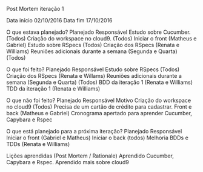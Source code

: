 Post Mortem iteração 1

Data início	02/10/2016
Data fim	17/10/2016


O que estava planejado?
	Planejado						Responsável
	Estudo sobre Cucumber.					(Todos)
	Criação do workspace no cloud9.				(Todos)
	Iniciar o front						(Matheus e Gabriel)
	Estudo sobre RSpecs					(Todos)
	Criação dos RSpecs					(Renata e Williams)
	Reuniões adicionais durante a semana (Segunda e Quarta)	(Todos)


O que foi feito?
	Planejado						Responsável
	Estudo sobre RSpecs					(Todos)
	Criação dos RSpecs					(Renata e Willams)
	Reuniões adicionais durante a semana (Segunda e Quarta)	(Todos)
	BDD da iteração 1					(Renata e Williams)
	TDD da iteração 1					(Renata e Williams)

O que não foi feito?
	Planejado						Responsável		Motivo
	Criação do workspace no cloud9				(Todos)			Precisa de um cartão de crédito para cadastrar.
	Front e back						(Matheus e Gabriel)	Cronograma apertado para aprender  Cucumber, Capybara e Rspec 


O que está planejado para a próxima iteração?
	Planejado						Responsável
	Iniciar o front						(Gabriel e Matheus)
	Iniciar o back						(todos)
	Melhoria BDDs e TDDs					(Renata e Williams)

Lições aprendidas (Post Mortem / Rationale)
	Aprendido Cucumber, Capybara e Rspec.
	Aprendido mais sobre cloud9



